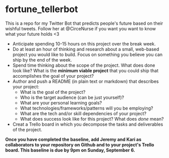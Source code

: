 # fortune_tellerbot
This is a repo for my Twitter Bot that predicts people's future based on their wishful tweets. Follow her at @CirceNurse if you want you want to know what your future holds <3

- Anticipate spending 10-15 hours on this project over the break week.
- Do at least an hour of thinking and research about a small, web-based project you would like to build. Focus on something you believe you can ship by the end of the week.
- Spend time thinking about the scope of the project. What does done look like? What is the __minimum viable project__ that you could ship that accomplishes the goal of your project?
- Author and push a README (in plain text or markdown) that describes your project:
  - What is the goal of the project?
  - Who is the target audience (can be just yourself)?
  - What are your personal learning goals?
  - What technologies/frameworks/patterns will you be employing?
  - What are the tech and/or skill dependencies of your project?
  - What does success look like for this project? What does _done_ mean?
- Creat a Trello board in which you decompose the tasks and deliverables of the project.

__Once you have completed the baseline, add Jeremy and Kari as collaborators to your repository on Github and to your project's Trello board. This baseline is due by 9pm on Sunday, September 6.__
